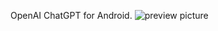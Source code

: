 OpenAI ChatGPT for Android.
![preview picture](https://github.com/moecly/chatgpt-android/preview_picture.jpg)
